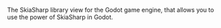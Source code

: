 The SkiaSharp library view for the Godot game engine, that allows you to use the power of SkiaSharp in Godot.
